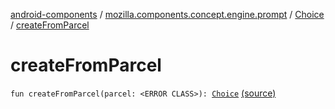 [android-components](../../index.md) / [mozilla.components.concept.engine.prompt](../index.md) / [Choice](index.md) / [createFromParcel](./create-from-parcel.md)

# createFromParcel

`fun createFromParcel(parcel: <ERROR CLASS>): `[`Choice`](index.md) [(source)](https://github.com/mozilla-mobile/android-components/blob/master/components/concept/engine/src/main/java/mozilla/components/concept/engine/prompt/Choice.kt#L55)